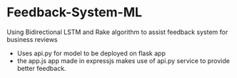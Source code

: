 # Feedback-System-ML
Using Bidirectional LSTM and Rake algorithm to assist feedback system for business reviews
- Uses api.py for model to be deployed on flask app
- the app.js app made in expressjs makes use of api.py service to provide better feedback. 
